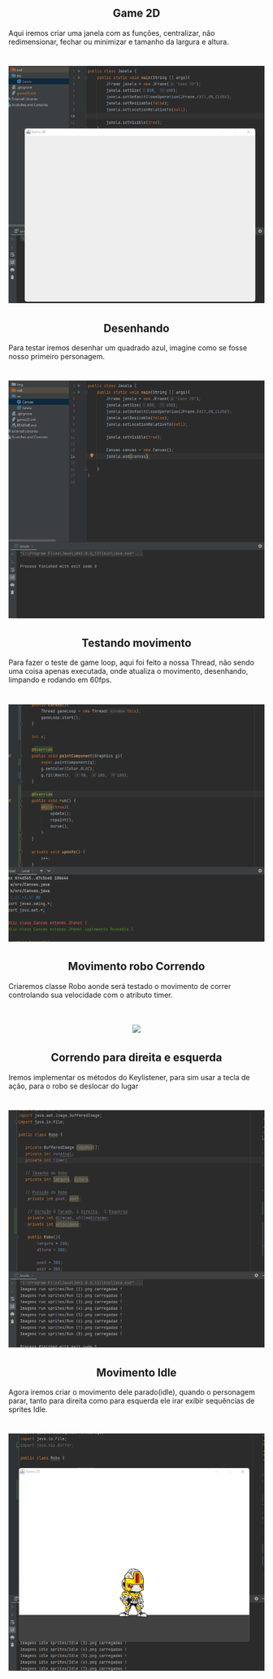 <h2 align="center">
Game 2D
</h2>

<p>
Aqui iremos criar uma janela com as funções, centralizar, não redimensionar, fechar ou minimizar e
tamanho da largura e altura.
</p>

<h1 align="center">
<img src="img/janela.gif">
</h1>


<h2 align="center">
Desenhando
</h2>

<p>
Para testar iremos desenhar um quadrado azul, imagine como se fosse nosso primeiro personagem.
</p>

<h1 align="center">
<img src="img/quadrado.gif">
</h1>


<h2 align="center">
Testando movimento
</h2>

<p>
Para fazer o teste de game loop, aqui foi feito a nossa Thread, não sendo uma coisa apenas 
executada, onde atualiza o movimento, desenhando, limpando e rodando em 60fps.
</p>

<h1 align="center">
<img src="img/test-movimento.gif">
</h1>

<h2 align="center">
Movimento robo Correndo
</h2>

<p>
Criaremos classe Robo aonde será testado o movimento de correr controlando sua velocidade com o
atributo timer.
</p>

<h1 align="center">
<img src="img/correndo.gif">
</h1>


<h2 align="center">
Correndo para direita e esquerda
</h2>

<p>
Iremos implementar os métodos do Keylistener, para sim usar a tecla de ação, para o robo se deslocar 
do lugar
</p>

<h1 align="center">
<img src="img/correndo-direita-esquerda.gif">
</h1>

<h2 align="center">
Movimento Idle
</h2>

<p>
Agora iremos criar o movimento dele parado(idle), quando o personagem parar, tanto para direita como 
para esquerda ele irar exibir sequências de sprites Idle.
</p>

<h1 align="center">
<img src="img/idle-direita-esquerda.gif">
</h1>
